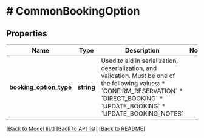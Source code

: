# # CommonBookingOption

## Properties

Name | Type | Description | Notes
------------ | ------------- | ------------- | -------------
**booking_option_type** | **string** | Used to aid in serialization, deserialization, and validation.  Must be one of the following values:   * &#x60;CONFIRM_RESERVATION&#x60;   * &#x60;DIRECT_BOOKING&#x60;   * &#x60;UPDATE_BOOKING&#x60;   * &#x60;UPDATE_BOOKING_NOTES&#x60; |

[[Back to Model list]](../../README.md#models) [[Back to API list]](../../README.md#endpoints) [[Back to README]](../../README.md)
